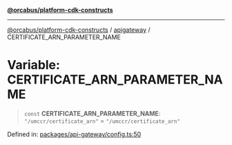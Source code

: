 [**@orcabus/platform-cdk-constructs**](../../../../README.md)

***

[@orcabus/platform-cdk-constructs](../../../../README.md) / [apigateway](../README.md) / CERTIFICATE\_ARN\_PARAMETER\_NAME

# Variable: CERTIFICATE\_ARN\_PARAMETER\_NAME

> `const` **CERTIFICATE\_ARN\_PARAMETER\_NAME**: `"/umccr/certificate_arn"` = `"/umccr/certificate_arn"`

Defined in: [packages/api-gateway/config.ts:50](https://github.com/OrcaBus/platform-cdk-constructs/blob/main/packages/api-gateway/config.ts#L50)
